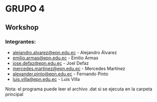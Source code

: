 # GRUPO 4

## Workshop

### Integrantes:

- alejandro.alvarez@epn.edu.ec - Alejandro Álvarez
- emilio.armas@epn.edu.ec - Emilio Armas
- jose.defaz@epn.edu.ec - Joel Defaz
- mercedes.martinez@epn.edu.ec - Mercedes Martínez
- alexander.pinto@epn.edu.ec - Fernando Pinto
- luis.villa@epn.edu.ec - Luis Villa

Nota: el programa puede leer el archivo .dat si se ejecuta en la carpeta principal